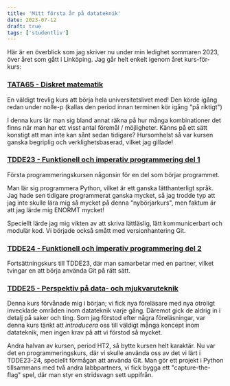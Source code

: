 ```yaml
---
title: 'Mitt första år på datateknik'
date: 2023-07-12
draft: true
tags: ['studentliv']
---
```


Här är en överblick som jag skriver nu under min ledighet sommaren 2023,
över året som gått i Linköping. Jag går helt enkelt igenom året kurs-för-kurs:

### [TATA65 - Diskret matematik](https://studieinfo.liu.se/kurs/TATA65/ht-2022)

En väldigt trevlig kurs att börja hela universitetslivet med!
Den körde igång redan under nolle-p (kallas den period innan terminen kör igång "på riktigt")

I denna kurs lär man sig bland annat räkna på hur många kombinationer det finns när man har
ett visst antal föremål / möjligheter. Känns på ett sätt konstigt att man inte kan sånt
sedan tidigare? Hursomhelst så var kursen ganska begriplig och verklighetsbaserad, vilket jag gillade!

### [TDDE23 - Funktionell och imperativ programmering del 1](https://studieinfo.liu.se/kurs/TDDE23/ht-2022)

Första programmeringskursen någonsin för en del som börjar programmet.

Man lär sig programmera Python, vilket är ett ganska lätthanterligt språk.
Jag hade sen tidigare programmerat ganska mycket, så jag trodde typ att jag inte
skulle lära mig så mycket på denna "nybörjarkurs", men faktum är att jag lärde mig
ENORMT mycket!

Speciellt lärde jag mig vikten av att skriva lättläslig, lätt kommunicerbart
och modulär kod. Vi började också smått med versionhantering Git.

### [TDDE24 - Funktionell och imperativ programmering del 2](https://studieinfo.liu.se/kurs/TDDE24/ht-2022)

Fortsättningskurs till TDDE23, där man samarbetar med en partner, vilket tvingar
en att börja använda Git på rätt sätt.

### [TDDE25 - Perspektiv på data- och mjukvaruteknik](https://studieinfo.liu.se/kurs/TDDE25/ht-2022)

Denna kurs förvånade mig i början; vi fick nya föreläsare med nya otroligt invecklade
områden inom datateknik varje gång. Däremot gick de aldrig in i detalj på saker och ting.
Som jag förstod efter några föreläsningar, var denna kurs tänkt att _introducera_ oss till
väldigt många koncept inom datateknik, men ingen krav på att vi förstod så mycket.

Andra halvan av kursen, period HT2, så bytte kursen helt karaktär. Nu var det en programmeringskurs, 
där vi skulle använda oss av det vi lärt i TDDE23-24, speciellt förmågan att använda Git.
Man gör ett projekt i Python tillsammans med två andra labbpartners, vi fick
bygga ett "capture-the-flag" spel, där man styr en stridsvagn sett uppifrån.
